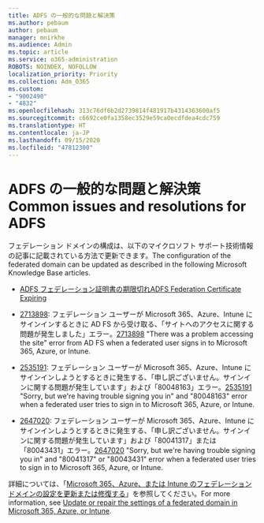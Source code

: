 ```yaml
---
title: ADFS の一般的な問題と解決策
ms.author: pebaum
author: pebaum
manager: mnirkhe
ms.audience: Admin
ms.topic: article
ms.service: o365-administration
ROBOTS: NOINDEX, NOFOLLOW
localization_priority: Priority
ms.collection: Adm_O365
ms.custom:
- "9002490"
- "4832"
ms.openlocfilehash: 313c76df6b2d2739814f481917b4314363600af5
ms.sourcegitcommit: c6692ce0fa1358ec3529e59ca0ecdfdea4cdc759
ms.translationtype: HT
ms.contentlocale: ja-JP
ms.lasthandoff: 09/15/2020
ms.locfileid: "47812300"
---
```

# <a name="common-issues-and-resolutions-for-adfs"></a><span data-ttu-id="aa774-102">ADFS の一般的な問題と解決策</span><span class="sxs-lookup"><span data-stu-id="aa774-102">Common issues and resolutions for ADFS</span></span>

<span data-ttu-id="aa774-103">フェデレーション ドメインの構成は、以下のマイクロソフト サポート技術情報の記事に記載されている方法で更新できます。</span><span class="sxs-lookup"><span data-stu-id="aa774-103">The configuration of the federated domain can be updated as described in the following Microsoft Knowledge Base articles.</span></span>

- [<span data-ttu-id="aa774-104">ADFS フェデレーション証明書の期限切れ</span><span class="sxs-lookup"><span data-stu-id="aa774-104">ADFS Federation Certificate Expiring</span></span>](adfs-federation-certificate-expiring.md)

- <span data-ttu-id="aa774-105">[2713898](https://support.microsoft.com/help/2713898): フェデレーション ユーザーが Microsoft 365、Azure、Intune にサインインするときに AD FS から受け取る、「サイトへのアクセスに関する問題が発生しました」エラー。</span><span class="sxs-lookup"><span data-stu-id="aa774-105">[2713898](https://support.microsoft.com/help/2713898)  "There was a problem accessing the site" error from AD FS when a federated user signs in to Microsoft 365, Azure, or Intune.</span></span>

- <span data-ttu-id="aa774-106">[2535191](https://support.microsoft.com/help/2535191): フェデレーション ユーザーが Microsoft 365、Azure、Intune にサインインしようとするときに発生する、「申し訳ございません。サインインに関する問題が発生しています」および「80048163」エラー。</span><span class="sxs-lookup"><span data-stu-id="aa774-106">[2535191](https://support.microsoft.com/help/2535191) "Sorry, but we're having trouble signing you in" and "80048163" error when a federated user tries to sign in to Microsoft 365, Azure, or Intune.</span></span>

- <span data-ttu-id="aa774-107">[2647020](https://support.microsoft.com/help/2647020): フェデレーション ユーザーが Microsoft 365、Azure、Intune にサインインしようとするときに発生する、「申し訳ございません。サインインに関する問題が発生しています」および「80041317」または「80043431」エラー。</span><span class="sxs-lookup"><span data-stu-id="aa774-107">[2647020](https://support.microsoft.com/help/2647020)   "Sorry, but we're having trouble signing you in" and "80041317" or "80043431" error when a federated user tries to sign in to Microsoft 365, Azure, or Intune.</span></span>

<span data-ttu-id="aa774-108">詳細については、「[Microsoft 365、Azure、または Intune のフェデレーション ドメインの設定を更新または修復する](https://docs.microsoft.com/office365/troubleshoot/active-directory/update-federated-domain-office-365)」を参照してください。</span><span class="sxs-lookup"><span data-stu-id="aa774-108">For more information, see [Update or repair the settings of a federated domain in Microsoft 365, Azure, or Intune](https://docs.microsoft.com/office365/troubleshoot/active-directory/update-federated-domain-office-365).</span></span>
